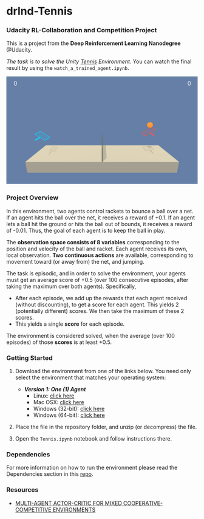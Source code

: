 # drlnd-Tennis

### Udacity RL-Collaboration and Competition Project

This is a project from the **Deep Reinforcement Learning Nanodegree** @Udacity. 

_The task is to solve the Unity [Tennis](https://github.com/Unity-Technologies/ml-agents/blob/master/docs/Learning-Environment-Examples.md#tennis) Environment._
You can watch the final result by using the `watch_a_trained_agent.ipynb`.

![](/pictures/tennis.png)


### Project Overview
In this environment, two agents control rackets to bounce a ball over a net. If an agent hits the ball over the net, it receives a reward of +0.1. If an agent lets a ball hit the ground or hits the ball out of bounds, it receives a reward of -0.01. Thus, the goal of each agent is to keep the ball in play.

The **observation space consists of 8 variables** corresponding to the position and velocity of the ball and racket. Each agent receives its own, local observation. **Two continuous actions** are available, corresponding to movement toward (or away from) the net, and jumping.

The task is episodic, and in order to solve the environment, your agents must get an average score of +0.5 (over 100 consecutive episodes, after taking the maximum over both agents). Specifically,

- After each episode, we add up the rewards that each agent received (without discounting), to get a score for each agent. This yields 2 (potentially different) scores. We then take the maximum of these 2 scores.
- This yields a single **score** for each episode.

The environment is considered solved, when the average (over 100 episodes) of those **scores** is at least +0.5.


### Getting Started

1. Download the environment from one of the links below.  You need only select the environment that matches your operating system:
    - **_Version 1: One (1) Agent_**
        - Linux: [click here](https://s3-us-west-1.amazonaws.com/udacity-drlnd/P3/Tennis/Tennis_Linux.zip)
        - Mac OSX: [click here](https://s3-us-west-1.amazonaws.com/udacity-drlnd/P3/Tennis/Tennis.app.zip)
        - Windows (32-bit): [click here](https://s3-us-west-1.amazonaws.com/udacity-drlnd/P3/Tennis/Tennis_Windows_x86.zip)
        - Windows (64-bit): [click here](https://s3-us-west-1.amazonaws.com/udacity-drlnd/P3/Tennis/Tennis_Windows_x86_64.zip)

2. Place the file in the repository folder, and unzip (or decompress) the file. 

3. Open the `Tennis.ipynb` notebook and follow instructions there.


### Dependencies
For more information on how to run the environment please read the Dependencies section in this [repo](https://github.com/udacity/deep-reinforcement-learning#dependencies).

### Resources

- [MULTI-AGENT ACTOR-CRITIC FOR MIXED COOPERATIVE-COMPETITIVE ENVIRONMENTS](https://arxiv.org/pdf/1706.02275.pdf)
